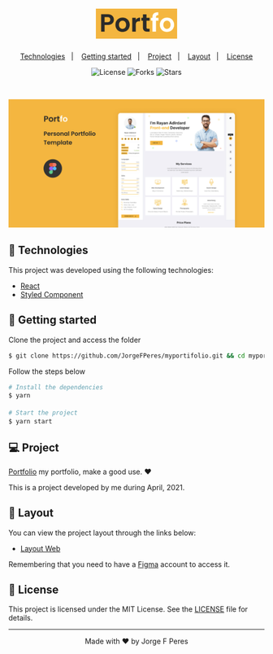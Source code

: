 <h1 align="center">
    <img alt="Portfolio" src=".gitpub/logoP.png" width="160px">
</h1>

<p align="center">
  <a href="#-technologies">Technologies</a>&nbsp;&nbsp;&nbsp;|&nbsp;&nbsp;&nbsp;
  <a href="#-layout">Getting started</a>&nbsp;&nbsp;&nbsp;|&nbsp;&nbsp;&nbsp;
  <a href="#-project">Project</a>&nbsp;&nbsp;&nbsp;|&nbsp;&nbsp;&nbsp;
  <a href="#-layout">Layout</a>&nbsp;&nbsp;&nbsp;|&nbsp;&nbsp;&nbsp;
  <a href="#-license">License</a>
</p>

<p align="center">
  <img  src="https://img.shields.io/static/v1?label=license&message=MIT&color=5965E0&labelColor=121214" alt="License">
  
  <img src="https://img.shields.io/github/forks/JorgeFPeres/myportifolio?label=forks&message=MIT&color=ffb400&labelColor=121214" alt="Forks">

  <img src="https://img.shields.io/github/stars/JorgeFPeres/myportifolio?label=stars&message=MIT&color=ffb400&labelColor=121214" alt="Stars">
</p>

<br>

<p align="center">
  <img alt="Portfolio" src=".gitpub/Projeto.png">
</p>

## 🧪 Technologies

This project was developed using the following technologies:

- [React](https://reactjs.org)
- [Styled Component](https://styled-components.com/)

## 🚀 Getting started

Clone the project and access the folder

```bash
$ git clone https://github.com/JorgeFPeres/myportifolio.git && cd myportifolio
```

Follow the steps below

```bash
# Install the dependencies
$ yarn

# Start the project
$ yarn start
```

## 💻 Project

[Portfolio](https://portfo-project-git-main-ojjomedia.vercel.app/) my portfolio, make a good use. ❤️

This is a project developed by me during April, 2021.

## 🔖 Layout

You can view the project layout through the links below:

- [Layout Web](https://www.figma.com/community/file/966954657029620690)

Remembering that you need to have a [Figma](http://figma.com/) account to access it.

## 📝 License

This project is licensed under the MIT License. See the [LICENSE](LICENSE.md) file for details.

---

<p align="center">Made with ❤️ by Jorge F Peres</p>
